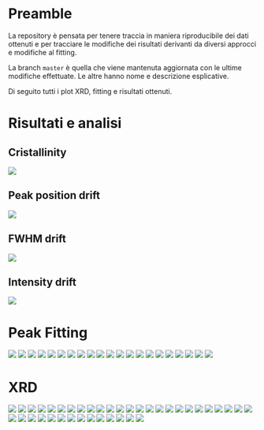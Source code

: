 # Preamble

La repository è pensata per tenere traccia in maniera riproducibile dei dati ottenuti e per tracciare le modifiche dei risultati derivanti da diversi approcci e modifiche al fitting. 

La branch `master` è quella che viene mantenuta aggiornata con le ultime modifiche effettuate. 
Le altre hanno nome e descrizione esplicative.

Di seguito tutti i plot XRD, fitting e risultati ottenuti.

# Risultati e analisi

## Cristallinity

![](./results/crystallinity_summary_plot.png)

## Peak position drift

![](./results/peak_position_drift.png)

## FWHM drift

![](./results/fwhm_drift_plot.png)

## Intensity drift

![](./results/intensity_drift.png)

# Peak Fitting

![](./results/G312_fit_plot.png)
![](./results/G311_fit_plot.png)
![](./results/G310_fit_plot.png)
![](./results/G309_fit_plot.png)
![](./results/G308_fit_plot.png)
![](./results/G307_fit_plot.png)
![](./results/G306_fit_plot.png)
![](./results/G305_fit_plot.png)
![](./results/G304_fit_plot.png)
![](./results/G302_fit_plot.png)
![](./results/G301_fit_plot.png)
![](./results/G112_fit_plot.png)
![](./results/G111_fit_plot.png)
![](./results/G110_fit_plot.png)
![](./results/G109_fit_plot.png)
![](./results/G107_fit_plot.png)
![](./results/G106_fit_plot.png)
![](./results/G105_fit_plot.png)
![](./results/G104_fit_plot.png)
![](./results/G102_fit_plot.png)
![](./results/G101_fit_plot.png)

# XRD

![](./plots/G000_5-40-0.01-1000ms.png)
![](./plots/G101--5-40-0.01-1000ms.png)
![](./plots/G102--5-40-0.01-1000ms.png)
![](./plots/G104--5-40-0.01-1000ms.png)
![](./plots/G105--5-40-0.01-1000ms.png)
![](./plots/G106--5-40-0.01-1000ms.png)
![](./plots/G107--5-40-0.01-1000mzs.png)
![](./plots/G109--5-40-0.01-1000ms.png)
![](./plots/G110--5-40-0.01-1000ms.png)
![](./plots/G111--5-40-0.01-1000ms.png)
![](./plots/G112--5-40-0.01-1000ms.png)
![](./plots/G301--5-40-0.01-1000ms.png)
![](./plots/G302--5-40-0.01-1000ms.png)
![](./plots/G304--5-40-0.01-1000ms.png)
![](./plots/G305--5-40-0.01-1000ms.png)
![](./plots/G306--5-40-0.01-1000ms.png)
![](./plots/G307--5-40-0.01-1000ms.png)
![](./plots/G308--5-40-0.01-1000ms.png)
![](./plots/G309--5-40-0.01-1000ms.png)
![](./plots/G310--5-40-0.01-1000ms.png)
![](./plots/G311--5-40-0.01-1000ms.png)
![](./plots/G312--5-40-0.01-1000ms.png)
![](./plots/sovrapposto_amorfo.png)
![](./plots/sovrapposto_confronto-piatto-1-posizione-1.png)
![](./plots/sovrapposto_confronto-piatto-1-posizione-2.png)
![](./plots/sovrapposto_confronto-piatto-1-posizione-4.png)
![](./plots/sovrapposto_confronto-piatto-2-posizione-1.png)
![](./plots/sovrapposto_confronto-piatto-2-posizione-2.png)
![](./plots/sovrapposto_confronto-piatto-2-posizione-3.png)
![](./plots/sovrapposto_confronto-piatto-3-amorfo.png)
![](./plots/sovrapposto_confronto-piatto-3-cristallino.png)
![](./plots/sovrapposto_confronto-piatto-3-posizione-1.png)
![](./plots/sovrapposto_confronto-piatto-3-posizione-2.png)
![](./plots/sovrapposto_confronto-piatto-3-posizione-3.png)
![](./plots/sovrapposto_confronto-piatto-3-posizione-4.png)
![](./plots/sovrapposto_confronto-piatto-3.png)
![](./plots/sovrapposto_confronto.png)
![](./plots/sovrapposto_cristallino.png)
![](./plots/sovrapposto_tutti.png)


